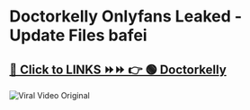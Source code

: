 
 # Doctorkelly Onlyfans Leaked - Update Files bafei

## <h2><a href="https://clipsfans.com/Doctorkelly&ref=git">🔗 Click to LINKS ⏩⏩ 👉 🟢 Doctorkelly </a></h2>

<a href="https://clipsfans.com/Doctorkelly&ref=git" rel="nofollow" data-target="animated-image.originalLink"><img src="https://i.ibb.co.com/xMMVF88/686577567.gif" alt="Viral Video Original" style="max-width: 100%; display: inline-block;" data-target="animated-image.originalImage"></a>

